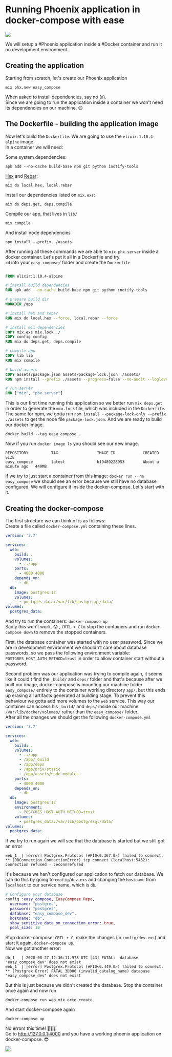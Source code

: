 # Running Phoenix application in docker-compose with ease
![](https://hsto.org/webt/2-/ty/ok/2-tyokqzevcwzvb59ymi1qlbhfe.png)

We will setup a #Phoenix application inside a #Docker container and run it on development environment.


## Creating the application
Starting from scratch, let's create our Phoenix application

```
mix phx.new easy_compose
```

When asked to install dependencies, say no (`n`).  
Since we are going to run the application inside a container we won't need its dependencies on our machine. :wink:  

## The Dockerfile - building the application image
Now let's build the `Dockerfile`. We are going to use the `elixir:1.10.4-alpine` image.  
In a container we will need:  

Some system dependencies:
```
apk add --no-cache build-base npm git python inotify-tools
```
[Hex](https://hex.pm/) and [Rebar](https://www.rebar3.org/):
```
mix do local.hex, local.rebar
```

Install our dependencies listed on `mix.exs`:
```
mix do deps.get, deps.compile
```

Compile our app, that lives in `lib/`
```
mix compile
```

And install node dependencies
```
npm install --prefix ./assets
```

After running all these commands we are able to `mix phx.server` inside a docker container. Let's put it all in a Dockerfile and try.  
`cd` into your `easy_compose/` folder and create the `Dockerfile`

```Dockerfile

FROM elixir:1.10.4-alpine

# install build dependencies
RUN apk add --no-cache build-base npm git python inotify-tools

# prepare build dir
WORKDIR /app

# install hex and rebar
RUN mix do local.hex --force, local.rebar --force

# install mix dependencies
COPY mix.exs mix.lock ./
COPY config config
RUN mix do deps.get, deps.compile

# compile app
COPY lib lib
RUN mix compile

# build assets
COPY assets/package.json assets/package-lock.json ./assets/
RUN npm install --prefix ./assets --progress=false --no-audit --loglevel=error

# run server
CMD ["mix", "phx.server"]
```

This is our first time running this application so we better run `mix deps.get` in order to generate the `mix.lock` file, which was included in the `Dockerfile`.
The same for npm, we gotta run `npm install --package-lock-only --prefix ./assets` to get the node file `package-lock.json`. And we are ready to build our docker image.

```
docker build --tag easy_compose .
```

Now if you run `docker image ls` you should see our new image.
```
REPOSITORY          TAG                 IMAGE ID            CREATED              SIZE
easy_compose        latest              b19489228953        About a minute ago   449MB
```

If we try to just start a container from this image: `docker run --rm easy_compose` we should see an error because we still have no database configured. We will
configure it inside the docker-compose. Let's start with it.

## Creating the docker-compose
The first structure we can think of is as follows:  
Create a file called `docker-compose.yml` containing these lines.

```yml
version: '3.7'

services:
  web:
    build: .
    volumes:
      - .:/app
    ports:
      - 4000:4000
    depends_on:
      - db
  db:
    image: postgres:12
    volumes:
      - postgres_data:/var/lib/postgresql/data/
volumes:
  postgres_data:
```
And try to run the containers: `docker-compose up`  
Sadly this won't work. :worried: , `CRTL + C` to stop the containers and run `docker-compose down` to remove the stopped containers.

First, the database container was started with no user password. Since we are in development environment we shouldn't care about database passwords, so we pass
the following environment variable: `POSTGRES_HOST_AUTH_METHOD=trust` in order to allow container start without a password.  

Second problem was our application was trying to compile again, it seems like it could't find the `_build/` and `deps/` folder and that's because after we
built our image, docker-compose is mounting our machine folder `easy_compose/` entirely to the container working directory `app/`, but this ends up erasing all
artifacts generated at building stage. To prevent this behaviour we gotta add more volumes to the `web` service. This way our container
can access his `_build/` and `deps/` inside our machine `/var/lib/docker/volumes/` rather than the `easy_compose/` folder.  
After all the changes we should get the following `docker-compose.yml`

```yml
version: '3.7'

services:
  web:
    build: .
    volumes:
      - .:/app
      - /app/_build
      - /app/deps
      - /app/priv/static
      - /app/assets/node_modules
    ports:
      - 4000:4000
    depends_on:
      - db
  db:
    image: postgres:12
    environment:
      - POSTGRES_HOST_AUTH_METHOD=trust
    volumes:
      - postgres_data:/var/lib/postgresql/data/
volumes:
  postgres_data:
```

If we try to run again we will see that the database is started but we still got an error
```
web_1  | [error] Postgrex.Protocol (#PID<0.367.0>) failed to connect: ** (DBConnection.ConnectionError) tcp connect (localhost:5432): connection refused - :econnrefused

```
It's because we han't configured our application to fetch our database. We can do this by going to `config/dev.exs` and changing the `hostname` from 
`localhost` to our service name, which is `db`.  

```elixir
# Configure your database
config :easy_compose, EasyCompose.Repo,
  username: "postgres",
  password: "postgres",
  database: "easy_compose_dev",
  hostname: "db",
  show_sensitive_data_on_connection_error: true,
  pool_size: 10

```

Stop docker-compose, `CRTL + C`, make the changes (in `config/dev.exs`) and start it again, `docker-compose up`.  
Now we got another error:
```
db_1   | 2020-08-27 12:36:11.978 UTC [43] FATAL:  database "easy_compose_dev" does not exist
web_1  | [error] Postgrex.Protocol (#PID<0.449.0>) failed to connect: ** (Postgrex.Error) FATAL 3D000 (invalid_catalog_name) database "easy_compose_dev" does not exist
```

But this is just because we didn't created the database. Stop the container once again and now run

```
docker-compose run web mix ecto.create
```

And start docker-compose again
```
docker-compose up
```

No errors this time! :tada::tada::tada:  
Go to http://127.0.0.1:4000 and you have a working phoenix application on docker-compose. :sunglasses:

![](https://i.imgur.com/20LVnuP.png)




